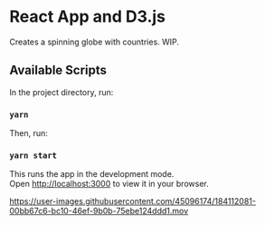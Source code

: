 # React App and D3.js

Creates a spinning globe with countries. WIP.

## Available Scripts

In the project directory, run:

### `yarn `

Then, run:

### `yarn start `

This runs the app in the development mode.\
Open [http://localhost:3000](http://localhost:3000) to view it in your browser.
 



https://user-images.githubusercontent.com/45096174/184112081-00bb67c6-bc10-46ef-9b0b-75ebe124ddd1.mov

